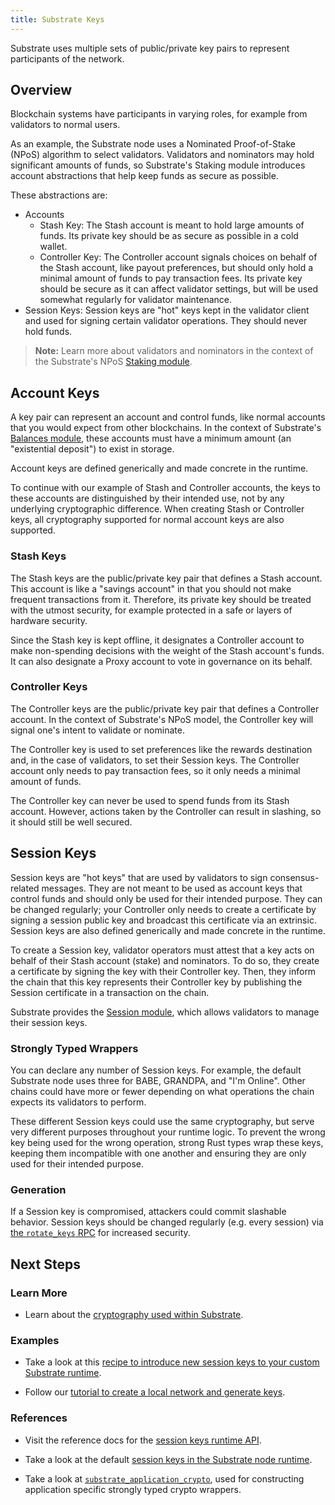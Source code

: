 ```yaml
---
title: Substrate Keys
---
```


Substrate uses multiple sets of public/private key pairs to represent participants of the network.

## Overview

Blockchain systems have participants in varying roles, for example from validators to normal users.

As an example, the Substrate node uses a Nominated Proof-of-Stake (NPoS) algorithm to select
validators. Validators and nominators may hold significant amounts of funds, so Substrate's Staking
module introduces account abstractions that help keep funds as secure as possible.

These abstractions are:

- Accounts
    - Stash Key: The Stash account is meant to hold large amounts of funds. Its private key should
      be as secure as possible in a cold wallet.
    - Controller Key: The Controller account signals choices on behalf of the Stash account, like
      payout preferences, but should only hold a minimal amount of funds to pay transaction fees.
      Its private key should be secure as it can affect validator settings, but will be used
      somewhat regularly for validator maintenance. 
- Session Keys: Session keys are "hot" keys kept in the validator client and used for signing
  certain validator operations. They should never hold funds.

 > **Note:** Learn more about validators and nominators in the context of the Substrate's NPoS
 > [Staking module](https://crates.parity.io/pallet_staking/index.html).

## Account Keys

A key pair can represent an account and control funds, like normal accounts that you would expect
from other blockchains. In the context of Substrate's [Balances
module](https://crates.parity.io/pallet_balances/index.html), these accounts must have a minimum amount (an
"existential deposit") to exist in storage.

Account keys are defined generically and made concrete in the runtime.

To continue with our example of Stash and Controller accounts, the keys to these accounts are
distinguished by their intended use, not by any underlying cryptographic difference. When creating
Stash or Controller keys, all cryptography supported for normal account keys are also supported.

### Stash Keys

The Stash keys are the public/private key pair that defines a Stash account. This account is like a
"savings account" in that you should not make frequent transactions from it. Therefore, its private
key should be treated with the utmost security, for example protected in a safe or layers of
hardware security.

Since the Stash key is kept offline, it designates a Controller account to make non-spending
decisions with the weight of the Stash account's funds. It can also designate a Proxy account to
vote in governance on its behalf.

### Controller Keys

The Controller keys are the public/private key pair that defines a Controller account. In the
context of Substrate's NPoS model, the Controller key will signal one's intent to validate or
nominate.

The Controller key is used to set preferences like the rewards destination and, in the case of
validators, to set their Session keys. The Controller account only needs to pay transaction fees, so
it only needs a minimal amount of funds.

The Controller key can never be used to spend funds from its Stash account. However, actions taken
by the Controller can result in slashing, so it should still be well secured.

## Session Keys

Session keys are "hot keys" that are used by validators to sign consensus-related messages. They are
not meant to be used as account keys that control funds and should only be used for their intended
purpose. They can be changed regularly; your Controller only needs to create a certificate by
signing a session public key and broadcast this certificate via an extrinsic. Session keys are also
defined generically and made concrete in the runtime.

To create a Session key, validator operators must attest that a key acts on behalf of their Stash
account (stake) and nominators. To do so, they create a certificate by signing the key with their
Controller key. Then, they inform the chain that this key represents their Controller key by
publishing the Session certificate in a transaction on the chain.

Substrate provides the [Session module](https://crates.parity.io/pallet_session/index.html), which allows
validators to manage their session keys.

### Strongly Typed Wrappers

You can declare any number of Session keys. For example, the default Substrate node uses three for
BABE, GRANDPA, and "I'm Online". Other chains could have more or fewer depending on what operations
the chain expects its validators to perform.

These different Session keys could use the same cryptography, but serve very different purposes
throughout your runtime logic. To prevent the wrong key being used for the wrong operation, strong
Rust types wrap these keys, keeping them incompatible with one another and ensuring they are only
used for their intended purpose.

### Generation

If a Session key is compromised, attackers could commit slashable behavior. Session keys should be
changed regularly (e.g. every session) via [the `rotate_keys`
RPC](https://crates.parity.io/sc_rpc/author/trait.AuthorApi.html#tymethod.rotate_keys) for increased
security.

## Next Steps

### Learn More

* Learn about the [cryptography used within Substrate](conceptual/cryptography/index.md).

### Examples

* Take a look at this [recipe to introduce new session keys to your custom Substrate runtime](TODO).

* Follow our [tutorial to create a local network and generate keys](TODO).

### References

* Visit the reference docs for the [session keys runtime
  API](https://crates.parity.io/sp_session/trait.SessionKeys.html).

* Take a look at the default [session keys in the Substrate node
  runtime](https://crates.parity.io/node_runtime/struct.SessionKeys.html).

* Take a look at
  [`substrate_application_crypto`](https://crates.parity.io/sp_application_crypto/index.html), used
  for constructing application specific strongly typed crypto wrappers.
